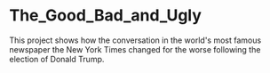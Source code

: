 # The_Good_Bad_and_Ugly
This project shows how the conversation in the world's most famous newspaper the New York Times changed for the worse following the election of Donald Trump. 
